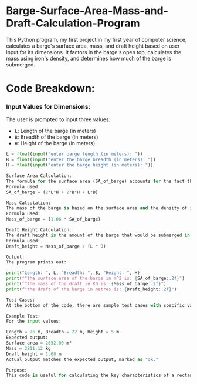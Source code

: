 # Barge-Surface-Area-Mass-and-Draft-Calculation-Program
This Python program, my first project in my first year of computer science, calculates a barge's surface area, mass, and draft height based on user input for its dimensions. It factors in the barge's open top, calculates the mass using iron's density, and determines how much of the barge is submerged.

# Code Breakdown:

### Input Values for Dimensions:
The user is prompted to input three values:
- `L`: Length of the barge (in meters)
- `B`: Breadth of the barge (in meters)
- `H`: Height of the barge (in meters)

```python
L = float(input("enter barge length (in meters): "))
B = float(input("enter the barge breadth (in meters): "))
H = float(input("enter the barge height (in meters): "))

Surface Area Calculation:
The formula for the surface area (SA_of_barge) accounts for the fact that the barge does not have a lid. The surface area of a rectangular object (with no top) is the sum of the areas of the two sides, two ends, and the bottom.
Formula used:
SA_of_barge = (2*L*H + 2*B*H + L*B)

Mass Calculation:
The mass of the barge is based on the surface area and the density of iron. The code assumes that the weight of the iron used is 1.06 kg per square meter.
Formula used:
Mass_of_barge = (1.06 * SA_of_barge)

Draft Height Calculation:
The draft height is the amount of the barge that would be submerged in water, and it is calculated by dividing the mass of the barge by the area of the base of the barge (L \cdot B).
Formula used:
Draft_height = Mass_of_barge / (L * B)

Output:
The program prints out:

print("Length: ", L, "Breadth: ", B, "Height: ", H)
print(f"the surface area of the barge in m^2 is: {SA_of_barge:.2f}")
print(f"the mass of the draft in KG is: {Mass_of_barge:.2f}")
print(f"the draft of the barge in metres is: {Draft_height:.2f}")

Test Cases:
At the bottom of the code, there are sample test cases with specific values for L, B, and H, along with the corresponding expected output for surface area, mass, and draft height. Each test compares expected and actual outputs.

Example Test:
For the input values:

Length = 76 m, Breadth = 22 m, Height = 5 m
Expected output:
Surface area = 2652.00 m²
Mass = 2811.12 kg
Draft height = 1.68 m
Actual output matches the expected output, marked as "ok."

Purpose:
This code is useful for calculating the key characteristics of a rectangular barge made of iron, particularly the mass and how deep it will sit in water when placed into a body of water.





